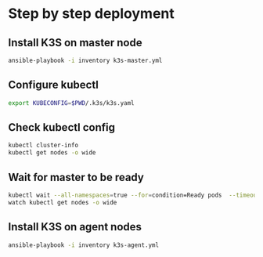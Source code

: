 
# Step by step deployment

## Install K3S on master node

```bash
ansible-playbook -i inventory k3s-master.yml
```

## Configure kubectl

```bash
export KUBECONFIG=$PWD/.k3s/k3s.yaml
```

## Check kubectl config

```bash
kubectl cluster-info
kubectl get nodes -o wide
```

## Wait for master to be ready

```bash
kubectl wait --all-namespaces=true --for=condition=Ready pods  --timeout=60s --all
watch kubectl get nodes -o wide
```

## Install K3S on agent nodes

```bash
ansible-playbook -i inventory k3s-agent.yml
```

